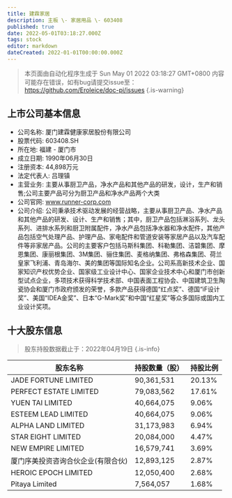 ```yaml
---
title: 建霖家居
description: 主板 \- 家居用品 \- 603408
published: true
date: 2022-05-01T03:18:27.000Z
tags: stock
editor: markdown
dateCreated: 2022-01-01T00:00:00.000Z
---
```


> 本页面由自动化程序生成于 Sun May 01 2022 03:18:27 GMT+0800
> 内容可能存在错误，如有bug请提交issue至：https://github.com/Eroleice/doc-pi/issues
{.is-warning}

## 上市公司基本信息
- 公司名称: 厦门建霖健康家居股份有限公司
- 股票代码: 603408.SH
- 所在地: 福建 - 厦门市
- 成立日期: 1990年06月30日
- 注册资本: 44,898万元
- 法定代表人: 吕理镇
- 主营业务: 主要从事厨卫产品，净水产品和其他产品的研发，设计，生产和销售;公司主要产品可分为厨卫产品和净水产品两个大类
- 公司官网: www.runner-corp.com
- 公司介绍: 公司秉承技术驱动发展的经营战略，主要从事厨卫产品、净水产品和其他产品的研发、设计、生产和销售；其中，厨卫产品包括淋浴系列、龙头系列、进排水系列和厨卫附属配件，净水产品包括净水器和净水配件，其他产品包括空气处理产品、护理产品、家电配件和管道安装等家居产品以及汽车配件等非家居产品。公司的主要客户包括马斯科集团、科勒集团、洁碧集团、摩恩集团、康丽根集团、3M集团、骊住集团、麦格纳集团、弗格森集团、荷兰皇家飞利浦、青岛海尔、美的集团等国际知名企业。公司系高新技术企业、国家知识产权优势企业、国家级工业设计中心、国家企业技术中心和厦门市创新型试点企业，多项技术获得科学技术部、中国表面工程协会、中国建筑卫生陶瓷协会和厦门市政府颁发的荣誉，多款产品获得德国“红点奖”、德国“iF设计奖”、美国“IDEA金奖”、日本“G-Mark奖”和中国“红星奖”等众多国际或国内工业设计奖项。


## 十大股东信息
> 股东持股数据截止于：2022年04月19日
{.is-info}

| 股东名称 | 持股数量（股） | 持股比例 |
| --- | --- | --- |
| JADE FORTUNE LIMITED | 90,361,531 | 20.13% |
| PERFECT ESTATE LIMITED | 79,083,562 | 17.61% |
| YUEN TAI LIMITED | 40,664,075 | 9.06% |
| ESTEEM LEAD LIMITED | 40,664,075 | 9.06% |
| ALPHA LAND LIMITED | 31,173,983 | 6.94% |
| STAR EIGHT LIMITED | 20,084,000 | 4.47% |
| NEW EMPIRE LIMITED | 16,579,741 | 3.69% |
| 厦门序美投资咨询合伙企业(有限合伙) | 12,893,125 | 2.87% |
| HEROIC EPOCH LIMITED | 12,050,400 | 2.68% |
| Pitaya Limited | 7,564,057 | 1.68% |




